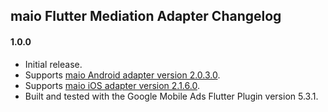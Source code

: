 ## maio Flutter Mediation Adapter Changelog

#### 1.0.0
- Initial release.
- Supports [maio Android adapter version 2.0.3.0](https://github.com/googleads/googleads-mobile-android-mediation/blob/main/ThirdPartyAdapters/maio/CHANGELOG.md#version-2030).
- Supports [maio iOS adapter version 2.1.6.0](https://github.com/googleads/googleads-mobile-ios-mediation/blob/main/adapters/Maio/CHANGELOG.md#version-2160).
- Built and tested with the Google Mobile Ads Flutter Plugin version 5.3.1.
